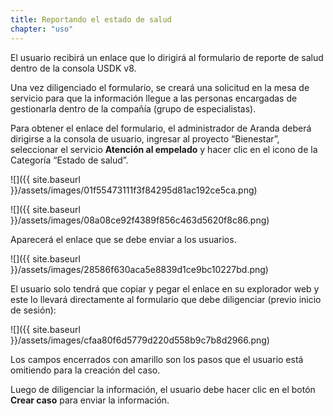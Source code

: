 ```yaml
---
title: Reportando el estado de salud
chapter: "uso"
---
```


El usuario recibirá un enlace que lo dirigirá al formulario de reporte de salud
dentro de la consola USDK v8.

Una vez diligenciado el formulario, se creará una solicitud en la mesa de
servicio para que la información llegue a las personas encargadas de gestionarla
dentro de la compañía (grupo de especialistas).

Para obtener el enlace del formulario, el administrador de Aranda deberá
dirigirse a la consola de usuario, ingresar al proyecto “Bienestar”, seleccionar
el servicio **Atención al empelado** y hacer clic en el icono de la Categoría “Estado de salud”.

![]({{ site.baseurl }}/assets/images/01f55473111f3f84295d81ac192ce5ca.png)


![]({{ site.baseurl }}/assets/images/08a08ce92f4389f856c463d5620f8c86.png)

Aparecerá el enlace que se debe enviar a los usuarios.

![]({{ site.baseurl }}/assets/images/28586f630aca5e8839d1ce9bc10227bd.png)

El usuario solo tendrá que copiar y pegar el enlace en su explorador web y este
lo llevará directamente al formulario que debe diligenciar (previo inicio de
sesión):

![]({{ site.baseurl }}/assets/images/cfaa80f6d5779d220d558b9c7b8d2966.png)

Los campos encerrados con amarillo son los pasos que el usuario está omitiendo
para la creación del caso.

Luego de diligenciar la información, el usuario debe hacer clic en el botón
**Crear caso** para enviar la información.
